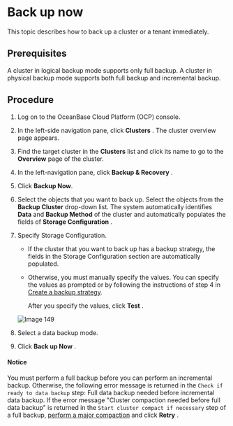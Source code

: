 # Back up now

This topic describes how to back up a cluster or a tenant immediately.

## Prerequisites

A cluster in logical backup mode supports only full backup. A cluster in physical backup mode supports both full backup and incremental backup.

## Procedure

1. Log on to the OceanBase Cloud Platform (OCP) console.

2. In the left-side navigation pane, click **Clusters** . The cluster overview page appears.

3. Find the target cluster in the **Clusters** list and click its name to go to the **Overview** page of the cluster.

4. In the left-navigation pane, click **Backup \& Recovery** .

5. Click **Backup Now**.

6. Select the objects that you want to back up. Select the objects from the **Backup Cluster** drop-down list. The system automatically identifies **Data** and **Backup Method** of the cluster and automatically populates the fields of **Storage Configuration** .

7. Specify Storage Configuration.

   * If the cluster that you want to back up has a backup strategy, the fields in the Storage Configuration section are automatically populated.

   * Otherwise, you must manually specify the values. You can specify the values as prompted or by following the instructions of step 4 in [Create a backup strategy](../800.backup-and-recovery/100.create-a-backup-strategy.md).

     After you specify the values, click **Test** .

   ![Image 149](https://obbusiness-private.oss-cn-shanghai.aliyuncs.com/doc/img/ocp/%E7%AB%8B%E5%8D%B3%E5%A4%87%E4%BB%BD2.png)

8. Select a data backup mode.

9. Click **Back up Now** .

  <main id="notice" type='notice'>
    <h4>Notice</h4>
    <p>You must perform a full backup before you can perform an incremental backup. Otherwise, the following error message is returned in the <code>Check if ready to data backup</code> step: Full data backup needed before incremental data backup.
    If the error message &quot;Cluster compaction needed before full data backup&quot; is returned in the <code>Start cluster compact if necessary</code> step of a full backup, <a href="../700.merge-management/400.perform-merge-1.md">perform a major compaction</a> and click <strong>Retry</strong> .</p>
  </main>
